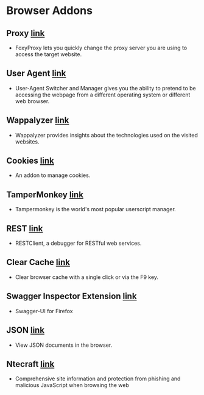 # Browser Addons

## Proxy [link](https://addons.mozilla.org/en-US/firefox/addon/foxyproxy-standard/)
- FoxyProxy lets you quickly change the proxy server you are using to access the target website.

## User Agent [link](https://addons.mozilla.org/en-US/firefox/addon/user-agent-string-switcher/)
- User-Agent Switcher and Manager gives you the ability to pretend to be accessing the webpage from a different operating system or different web browser. 

## Wappalyzer [link](https://addons.mozilla.org/en-US/firefox/addon/wappalyzer/)
- Wappalyzer provides insights about the technologies used on the visited websites.

## Cookies [link](https://addons.mozilla.org/en-US/firefox/addon/cookie-quick-manager/)
- An addon to manage cookies.

## TamperMonkey [link](https://addons.mozilla.org/en-US/firefox/addon/tampermonkey/)
- Tampermonkey is the world's most popular userscript manager.

## REST [link](https://addons.mozilla.org/en-US/firefox/addon/restclient/)
- RESTClient, a debugger for RESTful web services.

## Clear Cache [link](https://addons.mozilla.org/en-US/firefox/addon/clearcache/)
- Clear browser cache with a single click or via the F9 key.

## Swagger Inspector Extension [link](https://addons.mozilla.org/en-US/firefox/addon/swagger-inspector-ff-extension/)
- Swagger-UI for Firefox

## JSON [link](https://addons.mozilla.org/en-US/firefox/addon/jsonview/)
- View JSON documents in the browser.

## Ntecraft [link](https://addons.mozilla.org/en-US/firefox/addon/netcraft-toolbar/)
- Comprehensive site information and protection from phishing and malicious JavaScript when browsing the web



